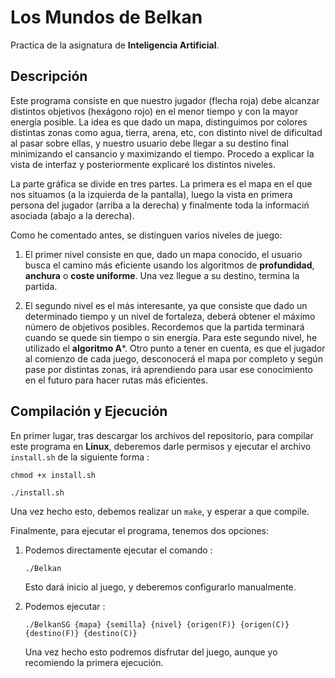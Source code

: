 # Los Mundos de Belkan

Practica de la asignatura de **Inteligencia Artificial**.

## Descripción

Este programa consiste en que nuestro jugador (flecha roja) debe alcanzar distintos objetivos (hexágono rojo) en el menor tiempo y con la mayor energía posible. La idea es que dado un mapa, distinguimos por colores distintas zonas como agua, tierra, arena, etc, con distinto nivel de dificultad al pasar sobre ellas, y nuestro usuario debe llegar a su destino final minimizando el cansancio y maximizando el tiempo. Procedo a explicar la vista de interfaz y posteriormente explicaré los distintos niveles.

La parte gráfica se divide en tres partes. La primera es el mapa en el que nos situamos (a la izquierda de la pantalla), luego la vista en primera persona del jugador (arriba a la derecha) y finalmente toda la informaciń asociada (abajo a la derecha).

Como he comentado antes, se distinguen varios niveles de juego:
    
1. El primer nivel consiste en que, dado un mapa conocido, el usuario busca el camino más eficiente usando los algoritmos de **profundidad**, **anchura** o **coste uniforme**. Una vez llegue a su destino, termina la partida.

2. El segundo nivel es el más interesante, ya que consiste que dado un determinado tiempo y un nivel de fortaleza, deberá obtener el máximo número de objetivos posibles. Recordemos que la partida terminará cuando se quede sin tiempo o sin energía. Para este segundo nivel, he utilizado el **algoritmo A***. Otro punto a tener en cuenta, es que el jugador al comienzo de cada juego, desconocerá el mapa por completo y según pase por distintas zonas, irá aprendiendo para usar ese conocimiento en el futuro para hacer rutas más eficientes.

## Compilación y Ejecución

En primer lugar, tras descargar los archivos del repositorio, para compilar este programa en **Linux**, deberemos darle permisos y ejecutar el archivo `install.sh` de la siguiente forma :

`chmod +x install.sh`

`./install.sh`

Una vez hecho esto, debemos realizar un `make`, y esperar a que compile.

Finalmente, para ejecutar el programa, tenemos dos opciones:
    
1. Podemos directamente ejecutar el comando :

    `./Belkan`
    
    Esto dará inicio al juego, y deberemos configurarlo manualmente.

2. Podemos ejecutar :

    `./BelkanSG {mapa} {semilla} {nivel} {origen(F)} {origen(C)} {destino(F)} {destino(C)}`

    Una vez hecho esto podremos disfrutar del juego, aunque yo recomiendo la primera ejecución.